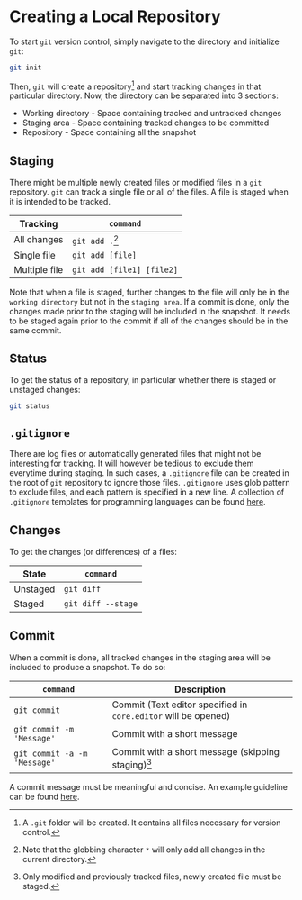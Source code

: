 # Creating a Local Repository

To start `git` version control, simply navigate to the directory and initialize `git`:
```bash
git init
```

Then, `git` will create a repository[^1] and start tracking changes in that particular directory. Now, the directory can be separated into 3 sections:
- Working directory - Space containing tracked and untracked changes
- Staging area - Space containing tracked changes to be committed
- Repository - Space containing all the snapshot

[^1]: A `.git` folder will be created. It contains all files necessary for version control.

## Staging

There might be multiple newly created files or modified files in a `git` repository. `git` can track a single file or all of the files. A file is staged when it is intended to be tracked.

|Tracking|`command`|
|-|-|
|All changes| `git add .`[^2]|
|Single file| `git add [file]`|
|Multiple file| `git add [file1] [file2]`|

[^2]: Note that the globbing character `*` will only add all changes in the current directory.

Note that when a file is staged, further changes to the file will only be in the `working directory` but not in the `staging area`. If a commit is done, only the changes made prior to the staging will be included in the snapshot. It needs to be staged again prior to the commit if all of the changes should be in the same commit.

## Status
To get the status of a repository, in particular whether there is staged or unstaged changes:
```bash
git status
```

## `.gitignore`
There are log files or automatically generated files that might not be interesting for tracking. It will however be tedious to exclude them everytime during staging. In such cases, a `.gitignore` file can be created in the root of `git` repository to ignore those files. `.gitignore` uses glob pattern to exclude files, and each pattern is specified in a new line. A collection of `.gitignore` templates for programming languages can be found [here](https://github.com/github/gitignore).

## Changes
To get the changes (or differences) of a files:

|State|`command`|
|-|-|
|Unstaged|`git diff`|
|Staged|`git diff --stage`|

## Commit
When a commit is done, all tracked changes in the staging area will be included to produce a snapshot. To do so:

|`command`|Description|
|-|-|
|`git commit`|Commit (Text editor specified in `core.editor` will be opened)
|`git commit -m 'Message'`|Commit with a short message|
|`git commit -a -m 'Message'`|Commit with a short message (skipping staging)[^3]|

[^3]: Only modified and previously tracked files, newly created file must be staged.

A commit message must be meaningful and concise. An example guideline can be found [here](https://www.conventionalcommits.org/en/v1.0.0/).